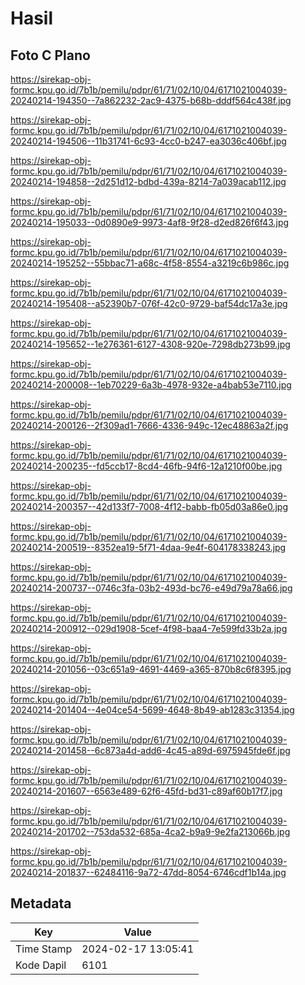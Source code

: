 # Hasil

## Foto C Plano

https://sirekap-obj-formc.kpu.go.id/7b1b/pemilu/pdpr/61/71/02/10/04/6171021004039-20240214-194350--7a862232-2ac9-4375-b68b-dddf564c438f.jpg

https://sirekap-obj-formc.kpu.go.id/7b1b/pemilu/pdpr/61/71/02/10/04/6171021004039-20240214-194506--11b31741-6c93-4cc0-b247-ea3036c406bf.jpg

https://sirekap-obj-formc.kpu.go.id/7b1b/pemilu/pdpr/61/71/02/10/04/6171021004039-20240214-194858--2d251d12-bdbd-439a-8214-7a039acab112.jpg

https://sirekap-obj-formc.kpu.go.id/7b1b/pemilu/pdpr/61/71/02/10/04/6171021004039-20240214-195033--0d0890e9-9973-4af8-9f28-d2ed826f6f43.jpg

https://sirekap-obj-formc.kpu.go.id/7b1b/pemilu/pdpr/61/71/02/10/04/6171021004039-20240214-195252--55bbac71-a68c-4f58-8554-a3219c6b986c.jpg

https://sirekap-obj-formc.kpu.go.id/7b1b/pemilu/pdpr/61/71/02/10/04/6171021004039-20240214-195408--a52390b7-076f-42c0-9729-baf54dc17a3e.jpg

https://sirekap-obj-formc.kpu.go.id/7b1b/pemilu/pdpr/61/71/02/10/04/6171021004039-20240214-195652--1e276361-6127-4308-920e-7298db273b99.jpg

https://sirekap-obj-formc.kpu.go.id/7b1b/pemilu/pdpr/61/71/02/10/04/6171021004039-20240214-200008--1eb70229-6a3b-4978-932e-a4bab53e7110.jpg

https://sirekap-obj-formc.kpu.go.id/7b1b/pemilu/pdpr/61/71/02/10/04/6171021004039-20240214-200126--2f309ad1-7666-4336-949c-12ec48863a2f.jpg

https://sirekap-obj-formc.kpu.go.id/7b1b/pemilu/pdpr/61/71/02/10/04/6171021004039-20240214-200235--fd5ccb17-8cd4-46fb-94f6-12a1210f00be.jpg

https://sirekap-obj-formc.kpu.go.id/7b1b/pemilu/pdpr/61/71/02/10/04/6171021004039-20240214-200357--42d133f7-7008-4f12-babb-fb05d03a86e0.jpg

https://sirekap-obj-formc.kpu.go.id/7b1b/pemilu/pdpr/61/71/02/10/04/6171021004039-20240214-200519--8352ea19-5f71-4daa-9e4f-604178338243.jpg

https://sirekap-obj-formc.kpu.go.id/7b1b/pemilu/pdpr/61/71/02/10/04/6171021004039-20240214-200737--0746c3fa-03b2-493d-bc76-e49d79a78a66.jpg

https://sirekap-obj-formc.kpu.go.id/7b1b/pemilu/pdpr/61/71/02/10/04/6171021004039-20240214-200912--029d1908-5cef-4f98-baa4-7e599fd33b2a.jpg

https://sirekap-obj-formc.kpu.go.id/7b1b/pemilu/pdpr/61/71/02/10/04/6171021004039-20240214-201056--03c651a9-4691-4469-a365-870b8c6f8395.jpg

https://sirekap-obj-formc.kpu.go.id/7b1b/pemilu/pdpr/61/71/02/10/04/6171021004039-20240214-201404--4e04ce54-5699-4648-8b49-ab1283c31354.jpg

https://sirekap-obj-formc.kpu.go.id/7b1b/pemilu/pdpr/61/71/02/10/04/6171021004039-20240214-201458--6c873a4d-add6-4c45-a89d-6975945fde6f.jpg

https://sirekap-obj-formc.kpu.go.id/7b1b/pemilu/pdpr/61/71/02/10/04/6171021004039-20240214-201607--6563e489-62f6-45fd-bd31-c89af60b17f7.jpg

https://sirekap-obj-formc.kpu.go.id/7b1b/pemilu/pdpr/61/71/02/10/04/6171021004039-20240214-201702--753da532-685a-4ca2-b9a9-9e2fa213066b.jpg

https://sirekap-obj-formc.kpu.go.id/7b1b/pemilu/pdpr/61/71/02/10/04/6171021004039-20240214-201837--62484116-9a72-47dd-8054-6746cdf1b14a.jpg


## Metadata

| Key        | Value               |
| ---------- | ------------------- |
| Time Stamp | 2024-02-17 13:05:41 |
| Kode Dapil | 6101                |



